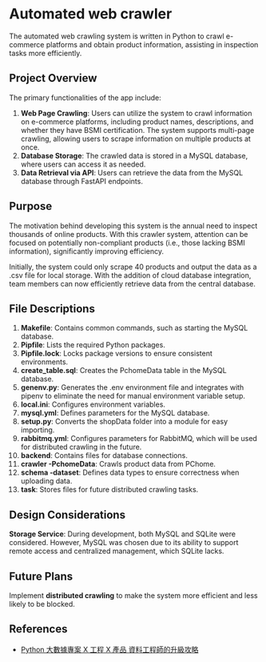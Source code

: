# Automated web crawler
The automated web crawling system is written in Python to crawl e-commerce platforms and obtain product information, assisting in inspection tasks more efficiently.

## Project Overview

The primary functionalities of the app include:

1. **Web Page Crawling**: Users can utilize the system to crawl information on e-commerce platforms, including product names, descriptions, and whether they have BSMI certification. The system supports multi-page crawling, allowing users to scrape information on multiple products at once.
2. **Database Storage**: The crawled data is stored in a MySQL database, where users can access it as needed.
3. **Data Retrieval via API**: Users can retrieve the data from the MySQL database through FastAPI endpoints.

## Purpose

The motivation behind developing this system is the annual need to inspect thousands of online products. With this crawler system, attention can be focused on potentially non-compliant products (i.e., those lacking BSMI information), significantly improving efficiency.

Initially, the system could only scrape 40 products and output the data as a .csv file for local storage. With the addition of cloud database integration, team members can now efficiently retrieve data from the central database.

## File Descriptions

1. **Makefile**: Contains common commands, such as starting the MySQL database.
2. **Pipfile**: Lists the required Python packages.
3. **Pipfile.lock**: Locks package versions to ensure consistent environments.
4. **create_table.sql**: Creates the PchomeData table in the MySQL database.
5. **genenv.py**: Generates the .env environment file and integrates with pipenv to eliminate the need for manual environment variable setup.
6. **local.ini**: Configures environment variables.
7. **mysql.yml**: Defines parameters for the MySQL database.
8. **setup.py**: Converts the shopData folder into a module for easy importing.
9. **rabbitmq.yml**: Configures parameters for RabbitMQ, which will be used for distributed crawling in the future.
10. **backend**: Contains files for database connections.
11. **crawler -PchomeData**: Crawls product data from PChome.
12. **schema -dataset**: Defines data types to ensure correctness when uploading data.
13. **task**: Stores files for future distributed crawling tasks.

## Design Considerations

**Storage Service**: During development, both MySQL and SQLite were considered. However, MySQL was chosen due to its ability to support remote access and centralized management, which SQLite lacks.

## Future Plans
Implement **distributed crawling** to make the system more efficient and less likely to be blocked.

## References

- [Python 大數據專案 X 工程 X 產品 資料工程師的升級攻略]([https://www.books.com.tw/products/0010964744?gad_source=1&gclid=Cj0KCQiAgJa6BhCOARIsAMiL7V9kp31s-cXkZO-qtA28irk0Ykx-GvBCYf7EC1SxKNe-ewxq3-1akl0aAhg2EALw_wcB])
